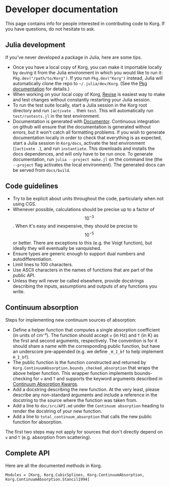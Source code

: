 # Developer documentation
This page contains info for people interested in contributing code to Korg.  If you 
have questions, do not hesitate to ask.

## Julia development
If you've never developed a package in Julia, here are some tips.
- Once you have a local copy of Korg, you can make it importable locally by `dev`ing it from the Julia environment in which you would like to run it: `Pkg.dev("/path/to/Korg")`.  If you run `Pkg.dev("Korg")` instead, Julia will automatically clone the repo to `~/.julia/dev/Korg`.  (See the [Pkg documentation](https://pkgdocs.julialang.org/) for details.)
- When working on your local copy of Korg, [Revise](https://github.com/timholy/Revise.jl) is easiest way to make and test changes without constantly restarting your Julia session.
- To run the test suite locally, start a Julia session in the Korg root directory and run `]activate .` then `test`.  This will automatically run `test/runtests.jl` in the test environment.
- Documentation is generated with [Documentor](https://github.com/JuliaDocs/Documenter.jl). Continuous integration on github will ensure that the documentation is generated without errors, but it won't catch all formatting problems.  If you wish to generate documentation locally in order to check that everything is as expected, start a Julia session in `Korg/docs`, activate the test environment (`]activate .`), and run `instantiate`.  This downloads and installs the docs dependences, and will only have to be run once.  To generate documentation, run `julia --project make.jl` on the command line (the `--project` flag activates the local environment).  The generated docs can be served from `docs/build`.

## Code guidelines
- Try to be explicit about units throughout the code, particularly when not using CGS.
- Whenever possible, calculations should be precise up to a factor of $$10^{-3}$$.  When it's easy and inexpensive, they should be precise to $$10^{-5}$$ or better.  There are exceptions to this (e.g. the Voigt function), but ideally they will eventually be vanquished.
- Ensure types are generic enough to support dual numbers and autodifferentiation. 
- Limit lines to 100 characters.
- Use ASCII characters in the names of functions that are part of the public API.
- Unless they will never be called elsewhere, provide docstrings describing the inputs, assumptions and outputs of any functions you write.

## Continuum absorption

Steps for implementing new continuum sources of absorption:
- Define a helper function that computes a single absorption coefficient (in units of cm⁻²). The function should accept `ν` (in Hz) and `T` (in K) as the first and second arguments, respectively. The convention is for it should share a name with the corresponding public function, but have an underscore pre-appended (e.g. we define `_H_I_bf` to help implement `H_I_bf`).
- The public function is the function constructed and returned by `Korg.ContinuumAbsorption.bounds_checked_absorption` that wraps the above helper function. This wrapper function implements bounds-checking for `ν` and `T` and supports the keyword arguments described in [Continuum Absorption Kwargs](@ref).
- Add a docstring describing the new function. At the very least, please describe any non-standard arguments and include a reference in the docstring to the source where the function was taken from.
- Add a line to `doc/src/API.md` under the `Continuum absorption` heading to render the docstring of your new function.
- Add a line to `total_continuum_absorption` that calls the new public function for absorption.

The first two steps may not apply for sources that don't directly depend on `ν` and `T` (e.g.
absorption from scattering).

## Complete API
Here are all the documented methods in Korg.

```@autodocs
Modules = [Korg, Korg.CubicSplines, Korg.ContinuumAbsorption, Korg.ContinuumAbsorption.Stancil1994]
```
